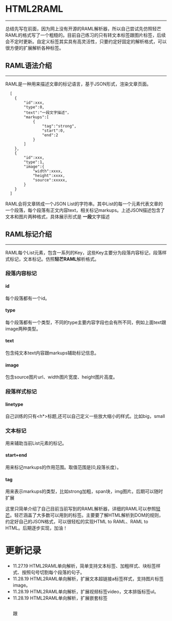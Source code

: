# HTML2RAML
---
总结先写在前面，因为网上没有开源的RAML解析器，所以自己尝试先仿照轻芒RAML的格式写了一个粗糙的。目前自己练习的只有转文本标签跟图片标签，后续会不定时更新。自定义标签其实具有高灵活性，只要约定好固定的解析格式，可以很方便的扩展解析各种标签。
## RAML语法介绍
---
RAML是一种用来描述文章的标记语言，基于JSON形式，渲染文章页面。

```
  [
    {
        "id":xxx,
        "type":0,
        "text":"一段文字描述"，
        "markups":[
            {
                "tag":"strong",
                "start":0,
                "end":2
            }
        ]
    },
    {
        "id":xxx,
        "type":1,
        "image":{
            "width":xxxx,
            "height":xxxx,
            "source":xxxxx,
        }
    }
  ]
```
RAML会将文章转成一个JSON List的字符串。其中List的每一个元素代表文章的一个段落，每个段落有正文内容text，相关标记markups。上述JSON描述包含了文本和图片两种格式，具体展示形式是
**一段**文字描述

## RAML标记介绍 
---
RAML每个List元素，包含一系列的Key，这些Key主要分为段落内容标记，段落样式标记，文本标记。仿照**轻芒RAML**解析格式。

### 段落内容标记
#### id 
每个段落都有一个id。
#### type
每个段落都有一个类型，不同的type主要内容字段也会有所不同，例如上面text跟image两种类型。
#### text
包含纯文本text内容跟markups辅助标记信息。
#### image
包含source图片url、width图片宽度、height图片高度。
### 段落样式标记
#### linetype
自己训练的只有<h*>标题,还可以自己定义一些放大缩小的样式。比如big，small
### 文本标记
用来辅助当前List元素的标记。
#### start+end
用来标记markups的作用范围。取值范围是[0,段落长度）。
#### tag 
用来表示markups的类型，比如strong加粗，span块，img图片。后期可以随时扩展

这里只简单介绍了自己目前当前写到的RAML解析器，详细的RAML可以参照[轻芒](https://github.com/qingmang-team/docs/blob/master/raml/intro.md)。轻芒涵盖了大多数可以用到的标签。主要要了解HTML解析到DOM的规则，约定好自己的JSON格式，可以很轻松的实现HTML to RAML、RAML to HTML。后期逐步实现，加油！

# 更新记录
- 11.27.19 HTML2RAML单向解析，简单支持文本标签、加粗样式、块标签样式、按照句号切割每个段落的句子。
- 11.28.19 HTML2RAML单向解析，扩展文本超链接a标签样式，支持图片标签image。
- 11.28.19 HTML2RAML单向解析，扩展视频标签video，文本排版标签ul。
- 11.28.19 HTML2RAML单向解析，扩展嵌套标签<p><a><img /></a></p>跟<p><img /></p>
